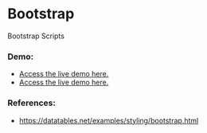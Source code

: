 # Bootstrap
Bootstrap Scripts

<h3>Demo:</h3>

* <a href="http://codepen.io/anon/pen/BLKqjX?editors=1010">Access the live demo here.</a>
* <a href="https://jsfiddle.net/bwduceab/">Access the live demo here.</a>


<h3>References:</h3>

* https://datatables.net/examples/styling/bootstrap.html
